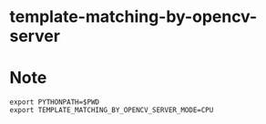 # template-matching-by-opencv-server

# Note
```
export PYTHONPATH=$PWD
export TEMPLATE_MATCHING_BY_OPENCV_SERVER_MODE=CPU
```